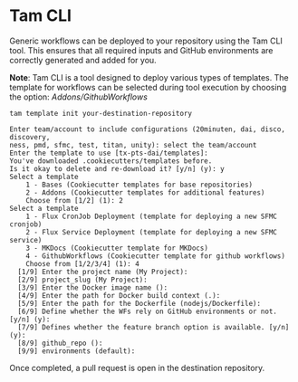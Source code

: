 # Tam CLI

Generic workflows can be deployed to your repository using the Tam CLI tool. This ensures that all required inputs and GitHub environments are correctly generated and added for you.

**Note**: Tam CLI is a tool designed to deploy various types of templates. The template for workflows can be selected during tool execution by choosing the option: _Addons/GithubWorkflows_

```
tam template init your-destination-repository

Enter team/account to include configurations (20minuten, dai, disco, discovery,
ness, pmd, sfmc, test, titan, unity): select the team/account
Enter the template to use [tx-pts-dai/templates]:
You've downloaded .cookiecutters/templates before.
Is it okay to delete and re-download it? [y/n] (y): y
Select a template
    1 - Bases (Cookiecutter templates for base repositories)
    2 - Addons (Cookiecutter templates for additional features)
    Choose from [1/2] (1): 2
Select a template
    1 - Flux CronJob Deployment (template for deploying a new SFMC cronjob)
    2 - Flux Service Deployment (template for deploying a new SFMC service)
    3 - MKDocs (Cookiecutter template for MKDocs)
    4 - GithubWorkflows (Cookiecutter template for github workflows)
    Choose from [1/2/3/4] (1): 4
  [1/9] Enter the project name (My Project):
  [2/9] project_slug (My Project):
  [3/9] Enter the Docker image name ():
  [4/9] Enter the path for Docker build context (.):
  [5/9] Enter the path for the Dockerfile (nodejs/Dockerfile):
  [6/9] Define whether the WFs rely on GitHub environments or not. [y/n] (y):
  [7/9] Defines whether the feature branch option is available. [y/n] (y):
  [8/9] github_repo ():
  [9/9] environments (default):
```

Once completed, a pull request is open in the destination repository.
